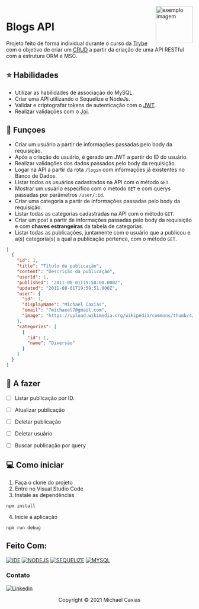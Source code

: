 <img src="https://khalilstemmler.com/img/blog/sequelize/banner.png" alt="exemplo imagem" width="100px" align="right">

# Blogs API

Projeto feito de forma individual durante o curso da [Trybe](https://www.betrybe.com/) com o objetivo de criar um [CRUD](https://developer.mozilla.org/pt-BR/docs/Glossary/CRUD) a partir da criação de uma API RESTful com a estrutura ORM e MSC.

## ⭐ Habilidades

- Utilizar as habilidades de associação do MySQL.
- Criar uma API utilizando o Sequelize e NodeJs.
- Validar e criptografar tokens de autenticação com o [JWT](https://jwt.io/).
- Realizar validações com o [Joi](https://joi.dev/api/).

## 🔧 Funçoes

- Criar um usuário a partir de informações passadas pelo body da requisição.
- Após a criação do usuário, é gerado um JWT a partir do ID do usuário.
- Realizar validações dos dados passados pelo body da requisição.
- Logar na API a partir da rota `/login` com informações já existentes no Banco de Dados.
- Listar todos os usuários cadastrados na API com o método `GET`.
- Mostrar um usuário específico com o método `GET` e com querys passadas por parâmetros `/user/:id`.
- Criar uma categoria a partir de informações passadas pelo body da requisição.
- Listar todas as categorias cadastradas na API com o método `GET`.
- Criar um post a partir de informações passadas pelo body da requisição e com **chaves estrangeiras** da tabela de categorias.
- Listar todas as publicações, juntamente com o usuário que a publicou e a(s) categoria(s) a qual a publicação pertence, com o método `GET`.
```json
[
  {
    "id": 1,
    "title": "Título da publicação",
    "content": "Descrição da publicação",
    "userId": 1,
    "published": "2011-08-01T19:58:00.000Z",
    "updated": "2011-08-01T19:58:51.000Z",
    "user": {
      "id": 1,
      "displayName": "Michael Caxias",
      "email": "7michaeel7@gmail.com",
      "image": "https://upload.wikimedia.org/wikipedia/commons/thumb/4/4d/Cat_November_2010-1a.jpg/1200px-Cat_November_2010-1a.jpg"
    },
    "categories": [
      {
        "id": 1,
        "name": "Diversão"
      }
    ]
  }
]
```

## 📓 A fazer
- [ ] Listar publicação por ID.
- [ ] Atualizar publicação
- [ ] Deletar publicação
- [ ] Deletar usuário
- [ ] Buscar publicação por query


## 💻 Como iniciar

1. Faça o clone do projeto
2. Entre no Visual Studio Code
3. Instale as dependências
```shell
npm install
```
4. Inicie a aplicação
```shell
npm run debug
```


## Feito Com:
[![IDE](https://img.shields.io/badge/Visual_studio_code-0078D4?style=for-the-badge&logo=visual%20studio%20code&logoColor=white)](https://code.visualstudio.com/)
[![NODEJS](https://img.shields.io/badge/Node.js-339933?style=for-the-badge&logo=nodedotjs&logoColor=white)](https://nodejs.org/en/)
[![SEQUELIZE](https://img.shields.io/badge/Sequelize-52B0E7?style=for-the-badge&logo=Sequelize&logoColor=white)](https://sequelize.org/master/)
[![MYSQL](https://img.shields.io/badge/MySQL-005C84?style=for-the-badge&logo=mysql&logoColor=white)](https://www.mysql.com/)


### Contato

[![Linkedin](https://img.shields.io/badge/LinkedIn-0077B5?style=for-the-badge&logo=linkedin&logoColor=white)](https://www.linkedin.com/in/michaelcaxias/)

<p align="center">Copyright © 2021 Michael Caxias</p>
